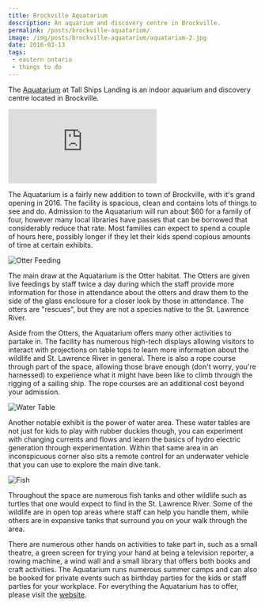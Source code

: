 ```yaml
---
title: Brockville Aquatarium
description: An aquarium and discovery centre in Brockville.
permalink: /posts/brockville-aquatarium/
image: /img/posts/brockville-aquatarium/aquatarium-2.jpg
date: 2016-03-13
tags:
 - eastern ontario
 - things to do
---
```


The [Aquatarium](https://aquatarium.ca "Aquatarium") at Tall Ships Landing is an indoor aquarium and discovery centre located in Brockville.

<div class="google-map">
<iframe title="Google Map" src="https://www.google.com/maps/embed?pb=!1m18!1m12!1m3!1d2841.4564171845445!2d-75.68486278460091!3d44.58768947910039!2m3!1f0!2f0!3f0!3m2!1i1024!2i768!4f13.1!3m3!1m2!1s0x4ccd0f76acffc2af%3A0x8a57e5f79c94daa7!2sThe+Aquatarium+at+Tall+Ships+Landing!5e0!3m2!1sen!2sca!4v1563794096982!5m2!1sen!2sca"  frameborder="0" style="border:0" allowfullscreen></iframe>
</div>

The Aquatarium is a fairly new addition to town of Brockville, with it's grand opening in 2016. The facility is spacious, clean and contains lots of things to see and do. Admission to the Aquatarium will run about $60 for a family of four, however many local libraries have passes that can be borrowed that considerably reduce that rate. Most families can expect to spend a couple of hours here, possibly longer if they let their kids spend copious amounts of time at certain exhibits.


![Otter Feeding](/img/posts/brockville-aquatarium/aquatarium-5.jpg "Otter Feeding")


The main draw at the Aquatarium is the Otter habitat. The Otters are given live feedings by staff twice a day during which the staff provide more information for those in attendance about the otters and draw them to the side of the glass enclosure for a closer look by those in attendance. The otters are "rescues", but they are not a species native to the St. Lawrence River.


Aside from the Otters, the Aquatarium offers many other activities to partake in. The facility has numerous high-tech displays allowing visitors to interact with projections on table tops to learn more information about the wildlife and St. Lawrence River in general. There is also a rope course through part of the space, allowing those brave enough (don't worry, you're harnessed) to experience what it might have been like to climb through the rigging of a sailing ship. The rope courses are an additional cost beyond your admission.


![Water Table](/img/posts/brockville-aquatarium/aquatarium-4.jpg "Water Table") 


Another notable exhibit is the power of water area. These water tables are not just for kids to play with rubber duckies though, you can experiment with changing currents and flows and learn the basics of hydro electric generation through experimentation. Within that same area in an inconspicuous corner also sits a remote control for an underwater vehicle that you can use to explore the main dive tank.


![Fish](/img/posts/brockville-aquatarium/aquatarium-6.jpg "Fish")


Throughout the space are numerous fish tanks and other wildlife such as turtles that one would expect to find in the St. Lawrence River. Some of the wildlife are in open top areas where staff can help you handle them, while others are in expansive tanks that surround you on your walk through the area.  


There are numerous other hands on activities to take part in, such as a small theatre, a green screen for trying your hand at being a television reporter, a rowing machine, a wind wall and a small library that offers both books and craft activities. The Aquatarium runs numerous summer camps and can also be booked for private events such as birthday parties for the kids or staff parties for your workplace.  For everything the Aquatarium has to offer, please visit the [website](https://aquatarium.ca "Aquatarium Website").